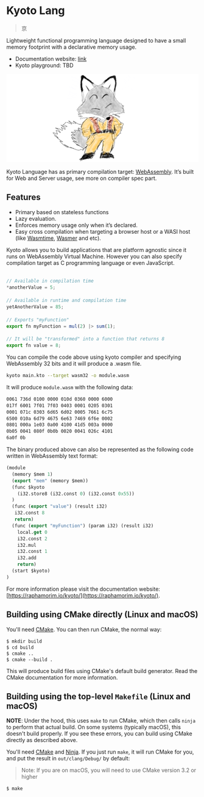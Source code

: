 # Kyoto Lang

> 京

Lightweight functional programming language designed to have a small memory footprint with a declarative memory usage.

- Documentation website: [link](https://raphamorim.io/kyoto/)
- Kyoto playground: TBD

![Logo Fox Yusuke](docs/resources/logo-rect.png)

Kyoto Language has as primary compilation target: [WebAssembly](https://webassembly.org). It’s built for Web and Server usage, see more on compiler spec part.

## Features

- Primary based on stateless functions
- Lazy evaluation.
- Enforces memory usage only when it’s declared.
- Easy cross compilation when targeting a browser host or a WASI host (like [Wasmtime](https://github.com/bytecodealliance/wasmtime), [Wasmer](https://github.com/wasmerio/wasmer) and etc).

Kyoto allows you to build applications that are platform agnostic since it runs on WebAssembly Virtual Machine. However you can also specify compilation target as C programming language or even JavaScript.

```js

// Available in compilation time
*anotherValue = 5;

// Available in runtime and compilation time
yetAnotherValue = 85;

// Exports "myFunction"
export fn myFunction = mul(2) |> sum(1);

// It will be "transformed" into a function that returns 8
export fn value = 8;
```

You can compile the code above using kyoto compiler and specifying WebAssembly 32 bits and it will produce a .wasm file.

```bash
kyoto main.kto --target wasm32 -o module.wasm
```

It will produce `module.wasm` with the following data:

```bash
0061 736d 0100 0000 010d 0360 0000 6000
017f 6001 7f01 7f03 0403 0001 0205 0301
0001 071c 0303 6d65 6d02 0005 7661 6c75
6500 010a 6d79 4675 6e63 7469 6f6e 0002
0801 000a 1e03 0a00 4100 41d5 003a 0000
0b05 0041 080f 0b0b 0020 0041 026c 4101
6a0f 0b
```

The binary produced above can also be represented as the following code written in WebAssembly text format:

```lisp
(module
  (memory $mem 1)
  (export "mem" (memory $mem))
  (func $kyoto
    (i32.store8 (i32.const 0) (i32.const 0x55))
  )
  (func (export "value") (result i32)
   i32.const 8
   return)
  (func (export "myFunction") (param i32) (result i32)
    local.get 0
    i32.const 2
    i32.mul
    i32.const 1
    i32.add
    return)
  (start $kyoto)
)
```

For more information please visit the documentation website: [https://raphamorim.io/kyoto/](https://raphamorim.io/kyoto/).

## Building using CMake directly (Linux and macOS)

You'll need [CMake](https://cmake.org). You can then run CMake, the normal way:

```console
$ mkdir build
$ cd build
$ cmake ..
$ cmake --build .
```

This will produce build files using CMake's default build generator. Read the CMake documentation for more information.

## Building using the top-level `Makefile` (Linux and macOS)

**NOTE**: Under the hood, this uses `make` to run CMake, which then calls `ninja` to perform that actual build.  On some systems (typically macOS), this doesn't build properly. If you see these errors, you can build using CMake directly as described above.

You'll need [CMake](https://cmake.org) and [Ninja](https://ninja-build.org). If you just run `make`, it will run CMake for you, and put the result in `out/clang/Debug/` by default:

> Note: If you are on macOS, you will need to use CMake version 3.2 or higher

```console
$ make
```